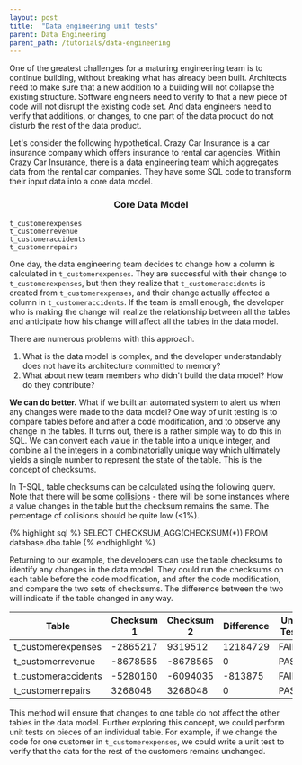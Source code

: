 ```yaml
---
layout: post
title:  "Data engineering unit tests"
parent: Data Engineering
parent_path: /tutorials/data-engineering
---
```


One of the greatest challenges for a maturing engineering team is to continue building, without breaking what has already been built. Architects need to make sure that a new addition to a building will not collapse the existing structure. Software engineers need to verify to that a new piece of code will not disrupt the existing code set. And data engineers need to verify that additions, or changes, to one part of the data product do not disturb the rest of the data product.

Let's consider the following hypothetical. Crazy Car Insurance is a car insurance company which offers insurance to rental car agencies. Within Crazy Car Insurance, there is a data engineering team which aggregates data from the rental car companies. They have some SQL code to transform their input data into a core data model.

### <center> Core Data Model </center>
```
t_customerexpenses
t_customerrevenue
t_customeraccidents
t_customerrepairs
```

One day, the data engineering team decides to change how a column is calculated in `t_customerexpenses`. They are successful with their change to `t_customerexpenses`, but then they realize that `t_customeraccidents` is created from `t_customerexpenses`, and their change actually affected a column in `t_customeraccidents`. If the team is small enough, the developer who is making the change will realize the relationship between all the tables and anticipate how his change will affect all the tables in the data model.

There are numerous problems with this approach.

1. What is the data model is complex, and the developer understandably does not have its architecture committed to memory?
2. What about new team members who didn't build the data model? How do they contribute?

**We can do better.** What if we built an automated system to alert us when any changes were made to the data model? One way of unit testing is to compare tables before and after a code modification, and to observe any change in the tables. It turns out, there is a rather simple way to do this in SQL. We can convert each value in the table into a unique integer, and combine all the integers in a combinatorially unique way which ultimately yields a single number to represent the state of the table. This is the concept of checksums.


In T-SQL, table checksums can be calculated using the following query. Note that there will be some [collisions](https://en.wikipedia.org/wiki/Collision_(computer_science)) - there will be some instances where a value changes in the table but the checksum remains the same. The percentage of collisions should be quite low (<1%).

{% highlight sql %}
SELECT 		CHECKSUM_AGG(CHECKSUM(*))
FROM 		database.dbo.table
{% endhighlight %}


Returning to our example, the developers can use the table checksums to identify any changes in the data model. They could run the checksums on each table before the code modification, and after the code modification, and compare the two sets of checksums. The difference between the two will indicate if the table changed in any way.

| Table | Checksum 1 | Checksum 2 | Difference | Unit Test |
| -- | -- | -- | -- | -- |
| t_customerexpenses | -2865217 | 9319512 | 12184729 | FAIL |
| t_customerrevenue | -8678565 | -8678565 | 0 | PASS |
| t_customeraccidents | -5280160 | -6094035 | -813875 | FAIL |
| t_customerrepairs | 3268048 | 3268048 | 0 | PASS |

This method will ensure that changes to one table do not affect the other tables in the data model. Further exploring this concept, we could perform unit tests on pieces of an individual table. For example, if we change the code for one customer in `t_customerexpenses`, we could write a unit test to verify that the data for the rest of the customers remains unchanged.